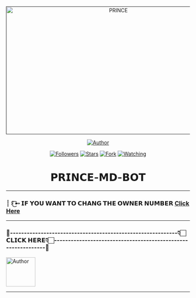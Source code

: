  <p align="center">  
  <a href="">
    <img alt="PRINCE" width="600" height="350" src="https://i.imgur.com/iI086tX.jpeg">
  </a>
</p>



<p align="center">
<a href="https://github.com/PRINCE-GDS/THE-PRINCE-BOT"><img title="Author" src="https://img.shields.io/badge/THE PRINCE BOT-black?style=for-the-badge&logo=github"></a>
<p/>

<p align="center">
<a href="https://github.com/PRINCE-GDS?tab=followers"><img title="Followers" src="https://img.shields.io/github/followers/PRINCE-GDS?label=Followers&style=social"></a>
<a href="https://github.com/PRINCE-GDS/THE-PRINCE-BOT/stargazers/"><img title="Stars" src="https://img.shields.io/github/stars/PRINCE-GDS/THE-PRINCE-BOT?&style=social"></a>
<a href="https://github.com/PRINCE-GDS/THE-PRINCE-BOT/network/members"><img title="Fork" src="https://img.shields.io/github/forks/PRINCE-GDS/THE-PRINCE-BOT?style=social"></a>
<a href="https://github.com/PRINCE-GDS/THE-PRINCE-BOT/watchers"><img title="Watching" src="https://img.shields.io/github/watchers/PRINCE-GDS/THE-PRINCE-BOT?label=Watching&style=social"></a>
</p>
 
 <h1 align="center">𝗣𝗥𝗜𝗡𝗖𝗘-𝗠𝗗-𝗕𝗢𝗧</h1>

****



### ┊ ꒰ ͜͡➸ 𝗜𝗙 𝗬𝗢𝗨 𝗪𝗔𝗡𝗧 𝗧𝗢 𝗖𝗛𝗔𝗡𝗚 𝗧𝗛𝗘 𝗢𝗪𝗡𝗘𝗥 𝗡𝗨𝗠𝗕𝗘𝗥 [Click Here](https://github.com/PRINCE-GDS/THE-PRINCE-BOT/blob/main/plugins/main-creator.js#L7)

*****



### 💌------------------------------------------------------------👇🏻𝗖𝗟𝗜𝗖𝗞 𝗛𝗘𝗥𝗘👇🏻--------------------------------------------------------------💌


<p align="left">
<a href="https://gd-sdeploy.vercel.app/PRINCE-MD-WEB-main/projects/index.html"><img height= "80" title="Author" src="https://img.shields.io/badge/𝗣𝗥𝗜𝗡𝗖𝗘 𝗕𝗢𝗧 𝗔𝗟𝗟 𝗗𝗘𝗣𝗟𝗢𝗬𝗠𝗘𝗡𝗧𝗦-032B44?style=for-the-badge&logo=vercel"></a>
<p/>


****





